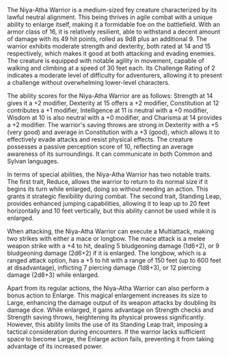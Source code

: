 The Niya-Atha Warrior is a medium-sized fey creature characterized by its lawful neutral alignment. This being thrives in agile combat with a unique ability to enlarge itself, making it a formidable foe on the battlefield. With an armor class of 16, it is relatively resilient, able to withstand a decent amount of damage with its 49 hit points, rolled as 9d8 plus an additional 9. The warrior exhibits moderate strength and dexterity, both rated at 14 and 15 respectively, which makes it good at both attacking and evading enemies. The creature is equipped with notable agility in movement, capable of walking and climbing at a speed of 30 feet each. Its Challenge Rating of 2 indicates a moderate level of difficulty for adventurers, allowing it to present a challenge without overwhelming lower-level characters.

The ability scores for the Niya-Atha Warrior are as follows: Strength at 14 gives it a +2 modifier, Dexterity at 15 offers a +2 modifier, Constitution at 12 contributes a +1 modifier, Intelligence at 11 is neutral with a +0 modifier, Wisdom at 10 is also neutral with a +0 modifier, and Charisma at 14 provides a +2 modifier. The warrior's saving throws are strong in Dexterity with a +5 (very good) and average in Constitution with a +3 (good), which allows it to effectively evade attacks and resist physical effects. The creature possesses a passive perception score of 10, reflecting an average awareness of its surroundings. It can communicate in both Common and Sylvan languages.

In terms of special abilities, the Niya-Atha Warrior has two notable traits. The first trait, Reduce, allows the warrior to return to its normal size if it begins its turn while enlarged, doing so without needing an action. This grants it strategic flexibility during combat. The second trait, Standing Leap, provides enhanced jumping capabilities, allowing it to leap up to 20 feet horizontally and 10 feet vertically, but this ability cannot be used while it is enlarged.

When attacking, the Niya-Atha Warrior can execute a Multiattack, making two strikes with either a mace or longbow. The mace attack is a melee weapon strike with a +4 to hit, dealing 5 bludgeoning damage (1d6+2), or 9 bludgeoning damage (2d6+2) if it is enlarged. The longbow, which is a ranged attack option, has a +5 to hit with a range of 150 feet (up to 600 feet at disadvantage), inflicting 7 piercing damage (1d8+3), or 12 piercing damage (2d8+3) while enlarged.

Apart from its regular actions, the Niya-Atha Warrior can also perform a bonus action to Enlarge. This magical enlargement increases its size to Large, enhancing the damage output of its weapon attacks by doubling its damage dice. While enlarged, it gains advantage on Strength checks and Strength saving throws, heightening its physical prowess significantly. However, this ability limits the use of its Standing Leap trait, imposing a tactical consideration during encounters. If the warrior lacks sufficient space to become Large, the Enlarge action fails, preventing it from taking advantage of its increased power.